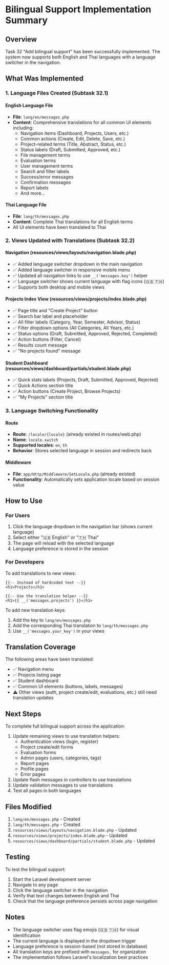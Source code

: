 # Bilingual Support Implementation Summary

## Overview
Task 32 "Add bilingual support" has been successfully implemented. The system now supports both English and Thai languages with a language switcher in the navigation.

## What Was Implemented

### 1. Language Files Created (Subtask 32.1)

#### English Language File
- **File**: `lang/en/messages.php`
- **Content**: Comprehensive translations for all common UI elements including:
  - Navigation items (Dashboard, Projects, Users, etc.)
  - Common actions (Create, Edit, Delete, Save, etc.)
  - Project-related terms (Title, Abstract, Status, etc.)
  - Status labels (Draft, Submitted, Approved, etc.)
  - File management terms
  - Evaluation terms
  - User management terms
  - Search and filter labels
  - Success/error messages
  - Confirmation messages
  - Report labels
  - And more...

#### Thai Language File
- **File**: `lang/th/messages.php`
- **Content**: Complete Thai translations for all English terms
- All UI elements have been translated to Thai

### 2. Views Updated with Translations (Subtask 32.2)

#### Navigation (resources/views/layouts/navigation.blade.php)
- ✅ Added language switcher dropdown in the main navigation
- ✅ Added language switcher in responsive mobile menu
- ✅ Updated all navigation links to use `__('messages.key')` helper
- ✅ Language switcher shows current language with flag icons (🇬🇧 🇹🇭)
- ✅ Supports both desktop and mobile views

#### Projects Index View (resources/views/projects/index.blade.php)
- ✅ Page title and "Create Project" button
- ✅ Search bar label and placeholder
- ✅ All filter labels (Category, Year, Semester, Advisor, Status)
- ✅ Filter dropdown options (All Categories, All Years, etc.)
- ✅ Status options (Draft, Submitted, Approved, Rejected, Completed)
- ✅ Action buttons (Filter, Cancel)
- ✅ Results count message
- ✅ "No projects found" message

#### Student Dashboard (resources/views/dashboard/partials/student.blade.php)
- ✅ Quick stats labels (Projects, Draft, Submitted, Approved, Rejected)
- ✅ Quick Actions section title
- ✅ Action buttons (Create Project, Browse Projects)
- ✅ "My Projects" section title

### 3. Language Switching Functionality

#### Route
- **Route**: `/locale/{locale}` (already existed in routes/web.php)
- **Name**: `locale.switch`
- **Supported locales**: `en`, `th`
- **Behavior**: Stores selected language in session and redirects back

#### Middleware
- **File**: `app/Http/Middleware/SetLocale.php` (already existed)
- **Functionality**: Automatically sets application locale based on session value

## How to Use

### For Users
1. Click the language dropdown in the navigation bar (shows current language)
2. Select either "🇬🇧 English" or "🇹🇭 Thai"
3. The page will reload with the selected language
4. Language preference is stored in the session

### For Developers
To add translations to new views:

```blade
{{-- Instead of hardcoded text --}}
<h1>Projects</h1>

{{-- Use the translation helper --}}
<h1>{{ __('messages.projects') }}</h1>
```

To add new translation keys:
1. Add the key to `lang/en/messages.php`
2. Add the corresponding Thai translation to `lang/th/messages.php`
3. Use `__('messages.your_key')` in your views

## Translation Coverage

The following areas have been translated:
- ✅ Navigation menu
- ✅ Projects listing page
- ✅ Student dashboard
- ✅ Common UI elements (buttons, labels, messages)
- ⚠️ Other views (auth, project create/edit, evaluations, etc.) still need translation updates

## Next Steps

To complete full bilingual support across the application:
1. Update remaining views to use translation helpers:
   - Authentication views (login, register)
   - Project create/edit forms
   - Evaluation forms
   - Admin pages (users, categories, tags)
   - Report pages
   - Profile pages
   - Error pages
2. Update flash messages in controllers to use translations
3. Update validation messages to use translations
4. Test all pages in both languages

## Files Modified

1. `lang/en/messages.php` - Created
2. `lang/th/messages.php` - Created
3. `resources/views/layouts/navigation.blade.php` - Updated
4. `resources/views/projects/index.blade.php` - Updated
5. `resources/views/dashboard/partials/student.blade.php` - Updated

## Testing

To test the bilingual support:
1. Start the Laravel development server
2. Navigate to any page
3. Click the language switcher in the navigation
4. Verify that text changes between English and Thai
5. Check that the language preference persists across page navigation

## Notes

- The language switcher uses flag emojis (🇬🇧 🇹🇭) for visual identification
- The current language is displayed in the dropdown trigger
- Language preference is session-based (not stored in database)
- All translation keys are prefixed with `messages.` for organization
- The implementation follows Laravel's localization best practices
